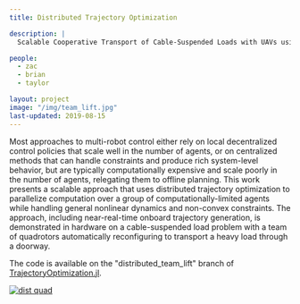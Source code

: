 ```yaml
---
title: Distributed Trajectory Optimization 

description: |
  Scalable Cooperative Transport of Cable-Suspended Loads with UAVs using Distributed Trajectory Optimization 

people:
  - zac
  - brian
  - taylor 

layout: project
image: "/img/team_lift.jpg"
last-updated: 2019-08-15
---
```

Most approaches to multi-robot control either rely on local decentralized control policies that scale well in the number of agents, or on centralized methods that can handle constraints and produce rich system-level behavior, but are typically computationally expensive and scale poorly in the number of agents, relegating them to offline planning. This work presents a scalable approach that uses distributed trajectory optimization to parallelize computation over a group of computationally-limited agents while handling general nonlinear dynamics and non-convex constraints. The approach, including near-real-time onboard trajectory generation, is demonstrated in hardware on a cable-suspended load problem with a team of quadrotors automatically reconfiguring to transport a heavy load through a doorway.

The code is available on the "distributed_team_lift" branch of [TrajectoryOptimization.jl](https://github.com/RoboticExplorationLab/TrajectoryOptimization.jl/tree/distributed_team_lift/examples/RA-L).

[![dist quad](http://img.youtube.com/vi/INr92G_qOls/0.jpg)](http://www.youtube.com/watch?v=INr92G_qOls "dist quad")
